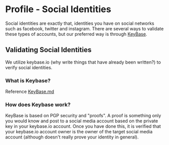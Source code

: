 # Profile - Social Identities

Social identities are exactly that, identities you have on social networks such as facebook, twitter and instagram.  There are several ways to validate these types of accounts, but our preferred way is through [KeyBase](/KeyBase.md).

##  Validating Social Identities

We utilize keybase.io (why write things that have already been written?) to verify social identities. 

### What is Keybase?

Reference [KeyBase.md](Keybase.md)

### How does Keybase work?

KeyBase is based on PGP security and "proofs".  A proof is something only you would know and post to a social media account based on the private key in your keybase.io account.  Once you have done this, it is verified that your keybase.io account owner is the owner of the target social media account (although doesn't really prove your identity in general).